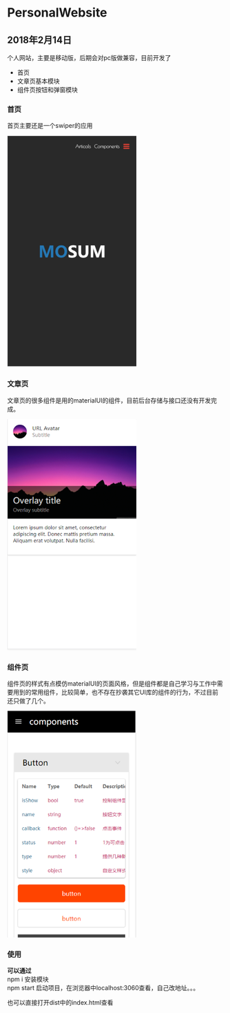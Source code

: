 # PersonalWebsite
## 2018年2月14日
个人网站，主要是移动版，后期会对pc版做兼容，目前开发了
- 首页
- 文章页基本模块
- 组件页按钮和弹窗模块


### 首页
首页主要还是一个swiper的应用

<img src = './index.PNG' width = '300px'>


### 文章页
文章页的很多组件是用的materialUI的组件，目前后台存储与接口还没有开发完成。

<img src = './artical.PNG' width = '300px'>

### 组件页
组件页的样式有点模仿materialUI的页面风格，但是组件都是自己学习与工作中需要用到的常用组件，比较简单，也不存在抄袭其它UI库的组件的行为，不过目前还只做了几个。

<img src = './component.PNG' width = '300px'>


### 使用
**可以通过**    
npm i 安装模块  
npm start 启动项目，在浏览器中localhost:3060查看，自己改地址。。。   

也可以直接打开dist中的index.html查看   
